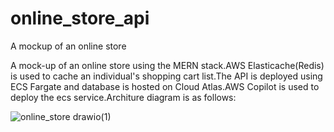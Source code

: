# online_store_api

A mockup of an online store

A mock-up of an online store using the MERN stack.AWS Elasticache(Redis) is used to cache an individual's shopping cart list.The API is deployed using ECS Fargate and database is hosted on Cloud Atlas.AWS Copilot is used to deploy the ecs service.Architure diagram is as follows:


![online_store drawio(1)](https://github.com/rockershead/online_store_api/assets/35405146/9f451180-a273-4d3e-ba25-8fb4a3d85d3f)










